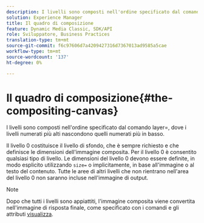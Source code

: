 ```yaml
---
description: I livelli sono composti nell'ordine specificato dal comando layer=, dove i livelli numerati più alti nascondono quelli numerati più in basso.
solution: Experience Manager
title: Il quadro di composizione
feature: Dynamic Media Classic, SDK/API
role: Sviluppatore, Business Practices
translation-type: tm+mt
source-git-commit: f6c97606d7a4209427316d7367013ad9585a5cae
workflow-type: tm+mt
source-wordcount: '137'
ht-degree: 0%

---
```



# Il quadro di composizione{#the-compositing-canvas}

I livelli sono composti nell&#39;ordine specificato dal comando layer=, dove i livelli numerati più alti nascondono quelli numerati più in basso.

Il livello 0 costituisce il livello di sfondo, che è sempre richiesto e che definisce le dimensioni dell&#39;immagine composita. Per il livello 0 è consentito qualsiasi tipo di livello. Le dimensioni del livello 0 devono essere definite, in modo esplicito utilizzando `size=` o implicitamente, in base all&#39;immagine o al testo del contenuto. Tutte le aree di altri livelli che non rientrano nell&#39;area del livello 0 non saranno incluse nell&#39;immagine di output.

>[!NOTE]
>
>Dopo che tutti i livelli sono appiattiti, l&#39;immagine composita viene convertita nell&#39;immagine di risposta finale, come specificato con i comandi e gli attributi [visualizza](../../../../../../is-api/http-ref/image-serving-api-ref/c-http-protocol-reference/c-syntax-and-features/c-command-overview/r-view-commands-and-attributes.md#reference-8b3d637d080a47a4ba669a7f0de2ba90).

